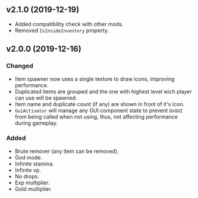 ## v2.1.0 (2019-12-19)

* Added compatibility check with other mods.
* Removed `IsInsideInventory` property.

## v2.0.0 (2019-12-16)

### Changed
* Item spawner now uses a single texture to draw icons, improving performance.
* Duplicated items are grouped and the one with highest level wich player can use will be spawned.
* Item name and duplicate count (if any) are shown in front of it's icon.
* `GuiActivator` will manage any GUI component state to prevent `OnGUI` from being called when not using, thus, not affecting performance during gameplay.

### Added
* Brute remover (any item can be removed).
* God mode.
* Infinite stamina.
* Infinite vp.
* No drops.
* Exp multiplier.
* Gold multiplier.
